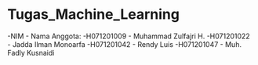 # Tugas_Machine_Learning
-NIM - Nama Anggota:
-H071201009 - Muhammad Zulfajri H.
-H071201022 - Jadda Ilman Monoarfa
-H071201042 - Rendy Luis
-H071201047 - Muh. Fadly Kusnaidi 
